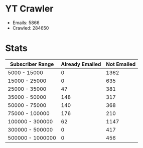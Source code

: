 # YT Crawler
- Emails: 5866
- Crawled: 284650

# Stats
| Subscriber Range  | Already Emailed | Not Emailed |
|-------|-------|-------|
| 5000 - 15000 | 0 | 1362 |
| 15000 - 25000 | 0 | 635 |
| 25000 - 35000 | 47 | 381 |
| 35000 - 50000 | 148 | 317 |
| 50000 - 75000 | 140 | 368 |
| 75000 - 100000 | 176 | 210 |
| 100000 - 300000 | 62 | 1147 |
| 300000 - 500000 | 0 | 417 |
| 500000 - 1000000 | 0 | 456 |

